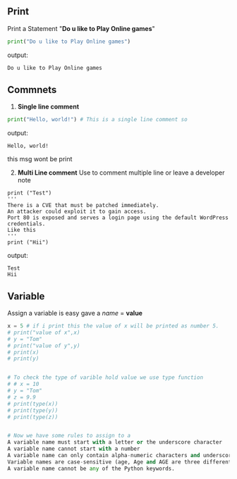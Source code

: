 ## Print
Print a Statement "**Do u like to Play Online games**"
```py
print("Do u like to Play Online games")
```
output:
```py
Do u like to Play Online games
```
## Commnets
1. **Single line comment**
```py
print("Hello, world!") # This is a single line comment so 
```
output:
```
Hello, world!
```
this msg wont be print

2. **Multi Line comment**
Use to comment multiple line or leave a developer note
```
print ("Test")
'''
There is a CVE that must be patched immediately.
An attacker could exploit it to gain access.
Port 80 is exposed and serves a login page using the default WordPress credentials.
Like this
'''
print ("Hii")
```
output:
```
Test
Hii
```

## Variable 
Assign a variable is easy gave a *name* = **value**
```py
x = 5 # if i print this the value of x will be printed as number 5.
# print("value of x",x)
# y = "Tom"
# print("value of y",y)
# print(x)
# print(y)


# To check the type of varible hold value we use type function
# # x = 10
# y = "Tom"
# z = 9.9
# print(type(x))
# print(type(y))
# print(type(z))


# Now we have some rules to assign to a 
A variable name must start with a letter or the underscore character
A variable name cannot start with a number
A variable name can only contain alpha-numeric characters and underscores (A-z, 0-9, and _ )
Variable names are case-sensitive (age, Age and AGE are three different variables)
A variable name cannot be any of the Python keywords.